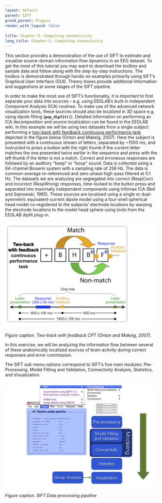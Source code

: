 ```yaml
---
layout: default
parent: SIFT
grand_parent: Plugins
render_with_liquid: false

title: Chapter-5.-Computing-connectivity
long_title: Chapter-5.-Computing-connectivity
---
```

This section provides a demonstration of the use of SIFT to estimate and
visualize source-domain information flow dynamics in an EEG dataset. To
get the most of this tutorial you may want to download the toolbox and
sample data and follow along with the step-by-step instructions. The
toolbox is demonstrated through hands-on examples primarily using SIFT’s
Graphical User Interface (GUI). Theory boxes provide additional
information and suggestions at some stages of the SIFT pipeline.


In order to make the most use of SIFT’s functionality, it is important
to first separate your data into sources – e.g. using EEGLAB’s built-in
Independent Component Analysis (ICA) routines. To make use of the
advanced network visualization tools, these sources should also be
localized in 3D space e.g. using dipole fitting (**`pop_dipfit()`**).
Detailed information on performing an ICA decomposition and source
localization can be found in the EEGLAB wiki. In this example we will be
using two datasets from a single subject performing a [two-back with
feedback continuous performance task](https://sccn.ucsd.edu/eeglab/download/SIFT_SampleData.zip) depicted in the figure below (Onton and
Makeig, 2007). Here the subject is presented with a continuous stream of
letters, separated by \~1500 ms, and instructed to press a button with
the right thumb if the current letter matches the one presented twice
earlier in the sequence and press with the left thumb if the letter is
not a match. Correct and erroneous responses are followed by an auditory
“beep” or “boop” sound. Data is collected using a 64-channel Biosemi
system with a sampling rate of 256 Hz. The data is common-average
re-referenced and zero-phase high-pass filtered at 0.1 Hz. The datasets
we are analyzing are segregated into correct (RespCorr) and incorrect
(RespWrong) responses, time-locked to the button press and separated
into maximally independent components using Infomax ICA (Bell and
Sejnowski, 1995). These sources are localized using a single or
dual-symmetric equivalent-current dipole model using a four-shell
spherical head model co-registered to the subjects’ electrode locations
by warping the electrode locations to the model head sphere using tools
from the EEGLAB dipfit plug-in.


![Image:images/SIFTfig3.jpg](images/SIFTfig3.jpg )

*Figure caption. Two-back with feedback CPT (Onton and
Makeig, 2007).*



In this exercise, we will be analyzing the information flow between several
of these anatomically localized sources of brain activity during correct
responses and error commission.

The SIFT
sub-menu options correspond to SIFT’s five main modules: Pre-Processing,
Model Fitting and Validation, Connectivity Analysis, Statistics, and
Visualization.

![Image:images/SIFTfig7.jpg](images/SIFTfig7.jpg )

*Figure caption. SIFT Data processing pipeline*
